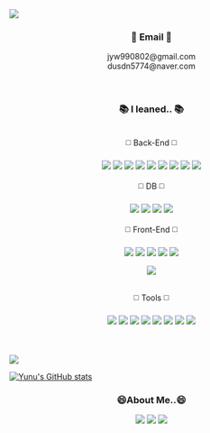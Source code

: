 <img src="https://capsule-render.vercel.app/api?type=waving&color=cef5a2&height=250&section=header&text=Welcome%20to%20Yunu's%20Github!&fontSize=50&fontColor=ffffff" />

<h3 align="center">📧 Email 📧</h3>
  <div align="center">
    <div>jyw990802@gmail.com</div>
    <div>dusdn5774@naver.com</div>
  </div>
<br>
<br>
<h3 align="center">📚 I leaned.. 📚</h3>
<br>
 <div align="center">◻️ Back-End ◻️</div>
 <br>
  <div align="center">
    <img src="https://img.shields.io/badge/Java-007396?style=for-the-badge&logo=Java&logoColor=white"/>
   <img src="https://img.shields.io/badge/Spring-6DB33F?style=for-the-badge&logo=Spring&logoColor=white"/>
   <img src="https://img.shields.io/badge/Spring Boot-6DB33F?style=for-the-badge&logo=SpringBoot&logoColor=white"/>
    <img src="https://img.shields.io/badge/SpringSecurity-6dd33f?style=for-the-badge&logo=springsecurity&logoColor=white" />
    <img src="https://img.shields.io/badge/JSP/Servlet-d3d3d3?style=for-the-badge&logoColor=black" />
   <img src="https://img.shields.io/badge/MyBatis-b61a20?style=for-the-badge&logoColor=white" />
    <img src="https://img.shields.io/badge/JPA:Hibernate-59666C?style=for-the-badge&logo=hibernate&logoColor=white" />
    <img src="https://img.shields.io/badge/Python-3776AB?style=for-the-badge&logo=Python&logoColor=white"/>
    <img src="https://img.shields.io/badge/Django-092E20?style=for-the-badge&logo=Django&logoColor=white" />

  </div>
<br>
<div align="center">◻️ DB ◻️</div>
<br>
  <div align="center">
    <img src="https://img.shields.io/badge/Oracle-F80000?style=for-the-badge&logo=oracle&logoColor=black" />
    <img src="https://img.shields.io/badge/MySQL-00000F?style=for-the-badge&logo=mysql&logoColor=white" />

<img src="https://img.shields.io/badge/SQLite-07405E?style=for-the-badge&logo=sqlite&logoColor=white" />

<img src="https://img.shields.io/badge/MariaDB-003545?style=for-the-badge&logo=mariadb&logoColor=white" />


  </div>
  <br>
 <div align="center">◻️ Front-End ◻️</div>
 <br>
  <div align="center">
    <img src="https://img.shields.io/badge/react-20232a.svg?style=for-the-badge&logo=react&logoColor=61DAFB" />
    <img src="https://img.shields.io/badge/HTML-E34F26?style=for-the-badge&logo=html5&logoColor=white" />

<img src="https://img.shields.io/badge/CSS-1572B6?&style=for-the-badge&logo=css3&logoColor=white" />

<img src="https://img.shields.io/badge/JavaScript-F7DF1E?style=for-the-badge&logo=JavaScript&logoColor=white" />

<img src="https://img.shields.io/badge/jQuery-0769AD?style=for-the-badge&logo=jquery&logoColor=white" />

<img src="https://img.shields.io/badge/Bootstrap-563D7C?style=for-the-badge&logo=bootstrap&logoColor=white" /></div>

  </div>
  <br>
  <div align="center">◻️ Tools ◻️</div>
  <br>
  <div align="center">
    <img src="https://img.shields.io/badge/Git-F05032?style=for-the-badge&logo=Git&logoColor=black" />
    <img src="https://img.shields.io/badge/GitHub-100000?style=for-the-badge&logo=github&logoColor=white" />
     <img src="https://img.shields.io/badge/SVN-809CC9?style=for-the-badge&logo=subversion&logoColor=white" />
    <img src="https://img.shields.io/badge/Eclipse-2C2255?style=for-the-badge&logo=eclipse&logoColor=white" />
   <img src="https://img.shields.io/badge/Android Studio-3DDC84?style=for-the-badge&logo=AndroidStudio&logoColor=white">
<img src="https://img.shields.io/badge/Visual Studio-007ACC?style=for-the-badge&logo=VisualStudioCode&logoColor=white">
<img src="https://img.shields.io/badge/IntelliJ-000000?style=for-the-badge&logo=intellijidea&logoColor=white" />
  
   <img src="https://img.shields.io/badge/Sourcetree-0052CC?style=for-the-badge&logo=Sourcetree&logoColor=white" />


  </div>
<br>
<br>
<br>
<a href="s">
  <img src="https://github-readme-stats.vercel.app/api/top-langs/?username=yunuyununu&exclude_repo=yunuyununu.github.io&layout=compact" />
</a>

[![Yunu's GitHub stats](https://github-readme-stats.vercel.app/api?username=yunuyununu)](https://github.com/anuraghazra/github-readme-stats)

<h3 align="center">😄About Me..😄</h3>
<div align="center">
  <a href="https://github.com/yunuyununu?tab=repositories"><img src="https://img.shields.io/badge/GitHub-100000?style=for-the-badge&logo=github&logoColor=white" /></a>
  <a href="https://velog.io/@yunuyununu/posts"><img src="https://img.shields.io/badge/Velog-20C997?style=for-the-badge&logo=velog&logoColor=white" /></a>
  <img src="https://img.shields.io/badge/Notion-ffffff?style=for-the-badge&logo=notion&logoColor=black" />
</div>
<!--
**yunuyununu/yunuyununu** is a ✨ _special_ ✨ repository because its `README.md` (this file) appears on your GitHub profile.

Here are some ideas to get you started:

- 🔭 I’m currently working on ...
- 🌱 I’m currently learning ...
- 👯 I’m looking to collaborate on ...
- 🤔 I’m looking for help with ...
- 💬 Ask me about ...
- 📫 How to reach me: ...
- 😄 Pronouns: ...
- ⚡ Fun fact: ...
-->
